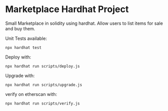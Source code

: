 # Marketplace Hardhat Project
Small Marketplace in solidity using hardhat. Allow users to list items for sale and buy them.

Unit Tests available: 
```shell
npx hardhat test
```

Deploy with:
```shell
npx hardhat run scripts/deploy.js
```

Upgrade with:
```shell
npx hardhat run scripts/upgrade.js
```

verify on etherscan with:
```shell
npx hardhat run scripts/verify.js
```